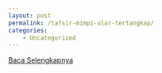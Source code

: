 ```yaml
---
layout: post
permalink: /tafsir-mimpi-ular-tertangkap/
categories:
    - Uncategorized
---
```


[Baca Selengkapnya](/02)